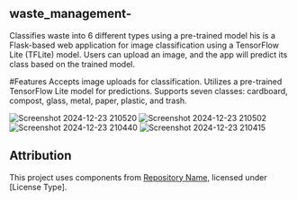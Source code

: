 ## waste_management-
Classifies waste into 6 different types using a pre-trained model
his is a Flask-based web application for image classification using a TensorFlow Lite (TFLite) model. Users can upload an image, and the app will predict its class based on the trained model.

#Features
Accepts image uploads for classification.
Utilizes a pre-trained TensorFlow Lite model for predictions.
Supports seven classes: cardboard, compost, glass, metal, paper, plastic, and trash.

![Screenshot 2024-12-23 210520](https://github.com/user-attachments/assets/3d8865f2-90c7-416b-929c-133fd38611d5)
![Screenshot 2024-12-23 210502](https://github.com/user-attachments/assets/c522c311-d56d-470d-a0a0-4d4f6ec41f33)
![Screenshot 2024-12-23 210440](https://github.com/user-attachments/assets/aea5e787-a225-477a-ad53-2f715f51c81b)
![Screenshot 2024-12-23 210415](https://github.com/user-attachments/assets/6107d5f9-0fd4-42ba-b6da-76305c703cae)

## Attribution
This project uses components from [Repository Name]([https://github.com/username/repository](https://github.com/deepak2233/Waste-or-Garbage-Classification-Using-Deep-Learning/tree/main)), licensed under [License Type].
